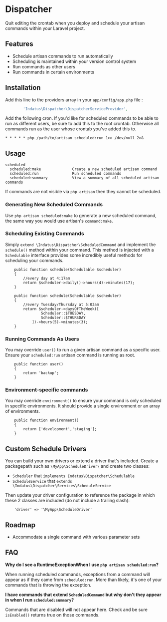 # Dispatcher

Quit editing the crontab when you deploy and schedule your artisan commands within your Laravel project.

## Features

 * Schedule artisan commands to run automatically
 * Scheduling is maintained within your version control system
 * Run commands as other users
 * Run commands in certain environments

## Installation

Add this line to the providers array in your `app/config/app.php` file :

```php
        'Indatus\Dispatcher\DispatcherServiceProvider',
```

Add the following cron.  If you'd like for scheduled commands to be able to run as different users, be sure to add this to the root crontab.  Otherwise all commands run as the user whose crontab you've added this to.

```
* * * * * php /path/to/artisan scheduled:run 1>> /dev/null 2>&
```

## Usage

```
scheduled
  scheduled:make              Create a new scheduled artisan command
  scheduled:run               Run scheduled commands
  scheduled:summary           View a summary of all scheduled artisan commands
```

If commands are not visible via `php artisan` then they cannot be scheduled.

### Generating New Scheduled Commands

Use `php artisan scheduled:make` to generate a new scheduled command, the same way you would use artisan's `command:make`.

### Scheduling Existing Commands

Simply `extend \Indatus\Dispatcher\ScheduledCommand` and implement the `schedule()` method within your command.  This method is injected with a `Schedulable` interface provides some incredibly useful methods for scheduling your commands.

```
	public function schedule(Schedulable $scheduler)
	{
        //every day at 4:17am
        return $scheduler->daily()->hours(4)->minutes(17);
    }
```


```
	public function schedule(Schedulable $scheduler)
	{
        //every Tuesday/Thursday at 5:03am
        return $scheduler->daysOfTheWeek([
                Scheduler::$TUESDAY,
                Scheduler::$THURSDAY
            ])->hours(5)->minutes(3);
    }
```

### Running Commands As Users

You may override `user()` to run a given artisan command as a specific user.  Ensure your `scheduled:run` artisan command is running as root.

```
    public function user()
    {
        return 'backup';
    }
```

### Environment-specific commands

You may override `environment()` to ensure your command is only scheduled in specific environments.  It should provide a single environment or an array of environments.

```
    public function environment()
    {
        return ['development','staging'];
    }
```

## Custom Schedule Drivers

You can build your own drivers or extend a driver that's included.  Create a packagepath such as `\MyApp\ScheduleDriver\` and create two classes:

 * `Scheduler` that `implements Indatus\Dispatcher\Schedulable`
 * `ScheduleService` that `extends \Indatus\Dispatcher\Services\ScheduleService`

 Then update your driver configuration to reference the package in which these 2 classes are included (do not include a trailing slash):

```
    'driver' => '\MyApp\ScheduleDriver'
```

## Roadmap

 * Accommodate a single command with various parameter sets

## FAQ

**Why do I see a RuntimeExceptionWhen I use `php artisan scheduled:run`?**

When running scheduled commands, exceptions from a command will appear as if they came from `scheduled:run`.  More than likely, it's one of your commands that is throwing the exception.

**I have commands that extend `ScheduledCommand` but why don't they appear in when I run `scheduled:summary`?**

Commands that are disabled will not appear here.  Check and be sure `isEnabled()` returns true on those commands.